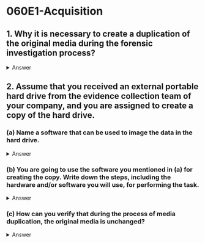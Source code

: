 # 060E1-Acquisition

## 1. Why it is necessary to create a duplication of the original media during the forensic investigation process?

<details>
<summary>Answer</summary>
<p>
Digital evidence are highly fragile, analyzing the original evidence could easily altered, damaged or even destroyed the evidence.

To prevent accidental or intentional manipulation of the original evidence, it is necessary to create a duplication of the original media during the forensic investigation process. The resulted forensic image is identical in every way to the original, not only including the working files, but also hidden, erased, fragmented, corrupted, temporary and special attribute files.
This allows storing the original media away, safe from harm while the investigation proceeds using the disk image.
<details>
<summary>Translate</summary>
<p>
數字證據是非常脆弱的，分析原始證據可以輕易塗改，損壞甚至摧毀了證據。

為了防止原始證據的意外或故意操縱，有必要在法庭調查過程中創建原始媒體的複製。所得法醫圖像中的每個日日夜夜原來的，不僅包括工作文件相同，但也隱藏，刪除，碎片，損壞，臨時的和特殊的屬性文件。這使得在使用磁盤鏡像調查所得不受傷害存儲原始媒體了，是安全的。
</p>
</details>  
</p>
</details>  

## 2. Assume that you received an external portable hard drive from the evidence collection team of your company, and you are assigned to create a copy of the hard drive.
### (a) Name a software that can be used to image the data in the hard drive.

<details>
<summary>Answer</summary>
<p>
AccessData FTK Imager.
Several tools are available to image data, such as AccessData FTK Imager, EnCase Forensic Imager, and the utility dd in Unix/Linux.
<details>
<summary>Translate</summary>
<p>
AccessData FTK Imager。

幾個工具可用來的圖像數據，諸如的AccessData FTK成像儀，包住法醫成像儀，和在Unix / Linux中的利用dd。
</p>
</details>  
</p>
</details>  

### (b) You are going to use the software you mentioned in (a) for creating the copy. Write down the steps, including the hardware and/or software you will use, for performing the task.

<details>
<summary>Answer</summary>
<p>

1. Connect the portable hard drive to a hardware-based write blocker.
2. Connect the hardware-based write blocker to the computer.
3. Start FTK Imager to create a forensic image of the hard drive.
4. Check the output of FTK Imager to ensure the resulted forensic image is exactly the same as the original source.
5. Start a software-based write blocker application on the computer, and start the write-blocking function.
6. Connect the portable hard drive to the computer.
7. Start FTK Imager to create a forensic image of the hard drive.
8. Check the output of FTK Imager to ensure the resulted forensic image is exactly the same as the original source.
<details>
<summary>Translate</summary>
<p>

1. 連接的便攜式硬盤驅動器，以基於硬件的寫阻斷劑。
2. 連接的基於硬件的寫阻滯劑到計算機。
3. 開始FTK成像以創建硬盤驅動器的法醫圖像。
4. 檢查FTK成像儀的輸出，以確保所得到的法醫圖像是完全一樣的原始源。
5. 在計算機上啟動的基於軟件的寫入攔截應用，並啟動阻塞寫功能。
6. 連接的便攜式硬盤驅動器和計算機。
7. 開始FTK成像以創建硬盤驅動器的法醫圖像。
8. 檢查FTK成像儀的輸出，以確保所得到的法醫圖像是完全一樣的原始源。
</p>
</details>  
</p>
</details>  

### (c) How can you verify that during the process of media duplication, the original media is unchanged?

<details>
<summary>Answer</summary>
<p>
It is necessary to generate hash reports of the original media, which is used as a benchmark to prove the integrity of the evidence. Algorithms such as Secure Hash

Algorithm (SHA-1) and SHA-2, or Message Digest 5 (MD5) can be used as the hash function.
When the portable hard drive is imaged, a drive hash and an image hash are generated for verification. The drive hash should match the hash reports of the original media to prove that the original media is unchanged during the process of media duplication.
<details>
<summary>Translate</summary>
<p>
有必要產生原始媒體，它被用來作為基準來證明證據的完整性的散列報告。算法，例如安全散列算法（SHA-1）和SHA-2，或消息摘要5（MD5）可以用作散列函數。

當便攜式硬盤驅動器進行成像時，針對驗證生成的驅動散列和圖像散列。驅動散列應匹配原始媒體的哈希報告，證明原來的媒體是重複的過程中保持不變。
</p>
</details>  
</p>
</details>  